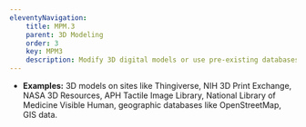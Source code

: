 ```yaml
---
eleventyNavigation:
    title: MPM.3
    parent: 3D Modeling
    order: 3
    key: MPM3
    description: Modify 3D digital models or use pre-existing databases to create your graphic, if available.
---
```

- **Examples:** 3D models on sites like Thingiverse, NIH 3D Print Exchange, NASA 3D Resources, APH Tactile Image Library,
National Library of Medicine Visible Human, geographic databases like OpenStreetMap, GIS data.
